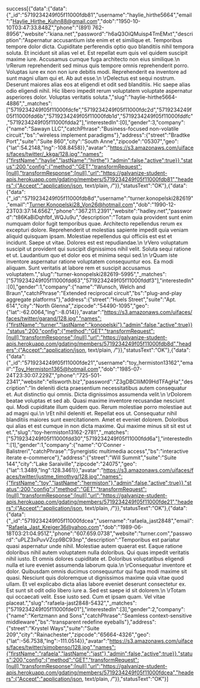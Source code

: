 success[{"data":{"data":{"_id":"5719234249f05f11000fdb81","username":"haylie_hirthe5664","email":"Haylie_Hirthe_Kuhn88@gmail.com","dob":"1950-10-10T03:47:33.848Z","phone":"(891) 762-8956","website":"kiana.net","password":"h6aQ3OiQMuisp4TmEMxt","description":"Aspernatur accusantium iste enim et et similique et. Temporibus tempore dolor dicta. Cupiditate perferendis optio quo blanditiis nihil tempora soluta. Et incidunt sit alias vel et. Est repellat eum quis vel quidem suscipit maxime iure. Accusamus cumque fuga architecto non eius similique.\n \rRerum reprehenderit sed minus quis tempore omnis reprehenderit porro. Voluptas iure ex non non iure debitis modi. Reprehenderit ea inventore ad sunt magni ullam qui et. Ab aut esse.\n \rDelectus est sequi nostrum. Deserunt maiores alias eos at eligendi et odit sed blanditiis. Hic saepe alias odio eligendi nihil. Hic libero impedit rerum voluptatem voluptate aspernatur asperiores dolor. Voluptas veritatis soluta.","slug":"haylie-hirthe5664-4886","_matches":["5719234249f05f11000fdcfe","5719234249f05f11000fdc2d","5719234249f05f11000fdd6b","5719234249f05f11000fdb1d","5719234249f05f11000fddfc","5719234249f05f11000fdda2"],"interestedIn":[0],"gender":3,"company":{"name":"Sawayn LLC","catchPhrase":"Business-focused non-volatile circuit","bs":"wireless implement paradigms"},"address":{"street":"Bradtke Port","suite":"Suite 860","city":"South Anne","zipcode":"05307","geo":{"lat":54.2148,"lng":-108.8458}},"avatar":"https://s3.amazonaws.com/uifaces/faces/twitter/_kkga/128.jpg","names":{"firstName":"haylie","lastName":"hirthe"},"admin":false,"active":true}},"status":200,"config":{"method":"GET","transformRequest":[null],"transformResponse":[null],"url":"https://galvanize-student-apis.herokuapp.com/gdating/members/5719234249f05f11000fdb81","headers":{"Accept":"application/json, text/plain, */*"}},"statusText":"OK"},{"data":{"data":{"_id":"5719234249f05f11000fdb8d","username":"turner.konopelski282619","email":"Turner.Konopelski28_Von26@hotmail.com","dob":"1990-12-23T03:37:14.656Z","phone":"367.211.2391","website":"hadley.net","password":"t86KaBiDqhfbf_WQJu9u","description":"Totam quia provident sunt enim numquam dolor fugit temporibus quae. Architecto repellendus rerum ex excepturi dolore. Reprehenderit ut molestias sapiente impedit quia veniam aliquid quisquam ipsam. Molestiae repellendus qui officiis est est et incidunt. Saepe ut vitae. Dolores est est repudiandae.\n \rVero voluptatum suscipit ut provident qui suscipit dignissimos nihil velit. Soluta sequi ratione et ut. Laudantium quo et dolor eos et minima sequi sed.\n \rQuam iste inventore aspernatur ratione voluptatem consequuntur eos. Ea modi aliquam. Sunt veritatis at labore rem et suscipit accusamus voluptatem.","slug":"turner-konopelski282619-5995","_matches":["5719234249f05f11000fdd63","5719234249f05f11000fddf3"],"interestedIn":[0],"gender":1,"company":{"name":"Wunsch, Welch and Braun","catchPhrase":"Extended reciprocal circuit","bs":"plug-and-play aggregate platforms"},"address":{"street":"Huels Street","suite":"Apt. 614","city":"North Glenna","zipcode":"54490-1095","geo":{"lat":-62.0064,"lng":-8.014}},"avatar":"https://s3.amazonaws.com/uifaces/faces/twitter/garand/128.jpg","names":{"firstName":"turner","lastName":"konopelski"},"admin":false,"active":true}},"status":200,"config":{"method":"GET","transformRequest":[null],"transformResponse":[null],"url":"https://galvanize-student-apis.herokuapp.com/gdating/members/5719234249f05f11000fdb8d","headers":{"Accept":"application/json, text/plain, */*"}},"statusText":"OK"},{"data":{"data":{"_id":"5719234249f05f11000fde21","username":"toy_hermiston13162","email":"Toy_Hermiston1365@hotmail.com","dob":"1985-07-24T23:30:07.229Z","phone":"725-501-2341","website":"ellsworth.biz","password":"Z3gDBCIliM09HdTFAgHa","description":"In deleniti dicta praesentium necessitatibus autem consequatur et. Aut distinctio qui omnis. Dicta dignissimos assumenda velit.\n \rDolorem beatae voluptas et sed ab. Quasi maxime inventore recusandae nesciunt qui. Modi cupiditate illum quidem quo. Rerum molestiae porro molestiae aut ad magni qui.\n \rEt nihil deleniti et. Repellat eos ut. Consequatur nihil blanditiis maiores sunt exercitationem. Amet et eveniet dolorem. Doloribus qui alias et est cumque in non dicta maxime. Qui maxime minus sit sit est ut et.","slug":"toy-hermiston13162-2781","_matches":["5719234249f05f11000fdd30","5719234249f05f11000fdd6a"],"interestedIn":[1],"gender":1,"company":{"name":"O'Conner - Balistreri","catchPhrase":"Synergistic multimedia access","bs":"interactive iterate e-commerce"},"address":{"street":"Will Summit","suite":"Suite 144","city":"Lake Saraiville","zipcode":"24075","geo":{"lat":1.3489,"lng":128.3461}},"avatar":"https://s3.amazonaws.com/uifaces/faces/twitter/justme_timothyg/128.jpg","names":{"firstName":"toy","lastName":"hermiston"},"admin":false,"active":true}},"status":200,"config":{"method":"GET","transformRequest":[null],"transformResponse":[null],"url":"https://galvanize-student-apis.herokuapp.com/gdating/members/5719234249f05f11000fde21","headers":{"Accept":"application/json, text/plain, */*"}},"statusText":"OK"},{"data":{"data":{"_id":"5719234249f05f11000fdcea","username":"rafaela_jast2848","email":"Rafaela_Jast_Kreiger36@yahoo.com","dob":"1989-06-18T03:21:04.951Z","phone":"607.659.0738","website":"turner.com","password":"uPLZ3xPuvVZcp9BC93np","description":"Temporibus est pariatur quasi aspernatur unde nihil. Molestiae autem quaerat est. Eaque ratione doloribus nihil autem voluptatem nulla doloribus. Qui quas impedit veritatis nihil iusto. Et omnis dolores cupiditate et. Doloribus voluptatibus eligendi nulla et iure eveniet assumenda laborum quia.\n \rConsequatur inventore et dolor. Quibusdam omnis ducimus consequuntur qui fuga modi maxime sit quasi. Nesciunt quis doloremque ut dignissimos maxime quia vitae quod ullam. Et vel explicabo dicta alias labore eveniet deserunt consectetur ex. Est sunt sit odit odio libero iure a. Sed est saepe id sit dolorem.\n \rTotam qui occaecati velit. Esse iusto sed. Cum et ipsam quam. Vel vitae placeat.","slug":"rafaela-jast2848-5432","_matches":["5719234249f05f11000fde01"],"interestedIn":[3],"gender":2,"company":{"name":"Kertzmann and Sons","catchPhrase":"Seamless context-sensitive middleware","bs":"transparent redefine eyeballs"},"address":{"street":"Krystel Ways","suite":"Suite 209","city":"Rainachester","zipcode":"65664-4326","geo":{"lat":-56.7538,"lng":-111.0514}},"avatar":"https://s3.amazonaws.com/uifaces/faces/twitter/simobenso/128.jpg","names":{"firstName":"rafaela","lastName":"jast"},"admin":false,"active":true}},"status":200,"config":{"method":"GET","transformRequest":[null],"transformResponse":[null],"url":"https://galvanize-student-apis.herokuapp.com/gdating/members/5719234249f05f11000fdcea","headers":{"Accept":"application/json, text/plain, */*"}},"statusText":"OK"}]
